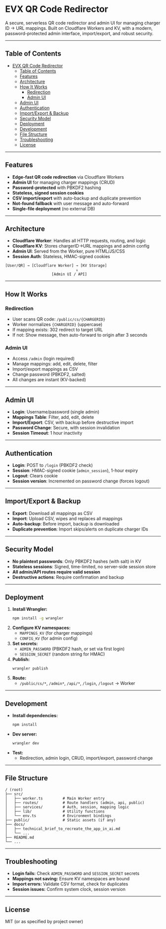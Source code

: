 
# EVX QR Code Redirector

A secure, serverless QR code redirector and admin UI for managing charger ID → URL mappings. Built on Cloudflare Workers and KV, with a modern, password-protected admin interface, import/export, and robust security.

---

## Table of Contents
- [EVX QR Code Redirector](#evx-qr-code-redirector)
	- [Table of Contents](#table-of-contents)
	- [Features](#features)
	- [Architecture](#architecture)
	- [How It Works](#how-it-works)
		- [Redirection](#redirection)
		- [Admin UI](#admin-ui)
	- [Admin UI](#admin-ui-1)
	- [Authentication](#authentication)
	- [Import/Export \& Backup](#importexport--backup)
	- [Security Model](#security-model)
	- [Deployment](#deployment)
	- [Development](#development)
	- [File Structure](#file-structure)
	- [Troubleshooting](#troubleshooting)
	- [License](#license)

---

## Features
- **Edge-fast QR code redirection** via Cloudflare Workers
- **Admin UI** for managing charger mappings (CRUD)
- **Password-protected** with PBKDF2 hashing
- **Stateless, signed session cookies**
- **CSV import/export** with auto-backup and duplicate prevention
- **Not-found fallback** with user message and auto-forward
- **Single-file deployment** (no external DB)

---

## Architecture
- **Cloudflare Worker**: Handles all HTTP requests, routing, and logic
- **Cloudflare KV**: Stores chargerID→URL mappings and admin config
- **Admin UI**: Served from the Worker, pure HTML/JS/CSS
- **Session Auth**: Stateless, HMAC-signed cookies

```
[User/QR] → [Cloudflare Worker] → [KV Storage]
								↓
					 [Admin UI / API]
```

---

## How It Works

### Redirection
- User scans QR code: `/public/cs/{CHARGERID}`
- Worker normalizes `{CHARGERID}` (uppercase)
- If mapping exists: 302 redirect to target URL
- If not: Show message, then auto-forward to origin after 3 seconds

### Admin UI
- Access `/admin` (login required)
- Manage mappings: add, edit, delete, filter
- Import/export mappings as CSV
- Change password (PBKDF2, salted)
- All changes are instant (KV-backed)

---

## Admin UI
- **Login**: Username/password (single admin)
- **Mappings Table**: Filter, add, edit, delete
- **Import/Export**: CSV, with backup before destructive import
- **Password Change**: Secure, with session invalidation
- **Session Timeout**: 1 hour inactivity

---

## Authentication
- **Login**: POST to `/login` (PBKDF2 check)
- **Session**: HMAC-signed cookie (`admin_session`), 1-hour expiry
- **Logout**: Clears cookie
- **Session version**: Incremented on password change (forces logout)

---

## Import/Export & Backup
- **Export**: Download all mappings as CSV
- **Import**: Upload CSV, wipes and replaces all mappings
- **Auto-backup**: Before import, backup is downloaded
- **Duplicate prevention**: Import skips/alerts on duplicate charger IDs

---

## Security Model
- **No plaintext passwords**: Only PBKDF2 hashes (with salt) in KV
- **Stateless sessions**: Signed, time-limited, no server-side session store
- **All admin/API routes require valid session**
- **Destructive actions**: Require confirmation and backup

---

## Deployment
1. **Install Wrangler:**
	```sh
	npm install -g wrangler
	```
2. **Configure KV namespaces:**
	- `MAPPINGS_KV` (for charger mappings)
	- `CONFIG_KV` (for admin config)
3. **Set secrets:**
	- `ADMIN_PASSWORD` (PBKDF2 hash, or set via first login)
	- `SESSION_SECRET` (random string for HMAC)
4. **Publish:**
	```sh
	wrangler publish
	```
5. **Route:**
	- `/public/cs/*`, `/admin*`, `/api/*`, `/login`, `/logout` → Worker

---

## Development
- **Install dependencies:**
  ```sh
  npm install
  ```
- **Dev server:**
  ```sh
  wrangler dev
  ```
- **Test:**
  - Redirection, admin login, CRUD, import/export, password change

---

## File Structure
```
/ (root)
├── src/
│   ├── worker.ts         # Main Worker entry
│   ├── routes/           # Route handlers (admin, api, public)
│   ├── services/         # Auth, session, mapping logic
│   ├── lib/              # Utility functions
│   └── env.ts            # Environment bindings
├── public/               # Static assets (if any)
├── docs/
│   ├── technical_brief_to_recreate_the_app_in_ai.md
│   └── ...
├── README.md
└── ...
```

---

## Troubleshooting
- **Login fails:** Check `ADMIN_PASSWORD` and `SESSION_SECRET` secrets
- **Mappings not saving:** Ensure KV namespaces are bound
- **Import errors:** Validate CSV format, check for duplicates
- **Session issues:** Confirm system clock, session version

---

## License
MIT (or as specified by project owner)
